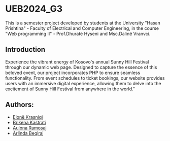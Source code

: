 # UEB2024_G3
This is a semester project developed by students at the University "Hasan Prishtina" - Faculty of Electrical and Computer Engineering, in the course "Web programming II" - Prof.Dhuratë Hyseni and Msc.Dalinë Vranvci.

## Introduction
Experience the vibrant energy of Kosovo's annual Sunny Hill Festival through our dynamic web page. Designed to capture the essence of this beloved event, our project incorporates PHP to ensure seamless functionality. From event schedules to ticket bookings, our website provides users with an immersive digital experience, allowing them to delve into the excitement of Sunny Hill Festival from anywhere in the world."


## Authors:
* [Elonë Krasniqi](https://github.com/elonekrasniqi)
* [Brikena Kastrati](https://github.com/brikenakastrati)
* [Aulona Ramosaj](https://github.com/aulonaramosaj)
* [Arlinda Beqiraj](https://github.com/arlindabeqiraj)
